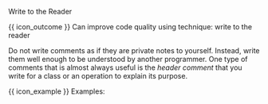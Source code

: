 <span id="title">Write to the Reader</span>

<span id="prereqs"></span>

<span id="outcomes">{{ icon_outcome }} Can improve code quality using technique: write to the reader </span>

<div id="body">

Do not write comments as if they are private notes to yourself. Instead, write them well enough to be understood by another programmer. One type of comments that is almost always useful is the _header comment_ that you write for a class or an operation to explain its purpose.

<box>

{{ icon_example }} Examples:

<div class="alt-java">

<include src="example-java.md" />

</div>
<div class="alt-python">

<include src="example-python.md" />

</div>

</box>


</div>

<div id="extras">
</div>